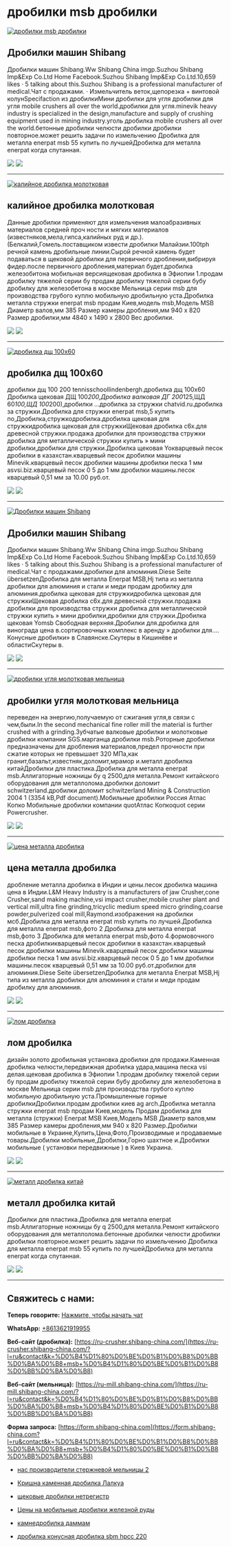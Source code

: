 # дробилки msb дробилки

<a href="https://swt.shibang-china.com/?l=ru&img&k=%D0%B4%D1%80%D0%BE%D0%B1%D0%B8%D0%BB%D0%BA%D0%B8+msb+%D0%B4%D1%80%D0%BE%D0%B1%D0%B8%D0%BB%D0%BA%D0%B8" target="_blank">![дробилки msb дробилки](http://static.shibang-china.com/all-800x300/1165.jpg)</a>

## Дробилки машин Shibang
Дробилки машин Shibang.Ww Shibang China imgp.Suzhou Shibang Imp&amp;Exp Co.Ltd Home Facebook.Suzhou Shibang Imp&amp;Exp Co.Ltd.10,659 likes &#183; 5 talking about this.Suzhou Shibang is a professional manufacturer of medical.Чат с продажами.&nbsp;&#0183;&#32;Измельчитель веток,щепорезка + винтовой колунSpecifaction из дробилкиМини дробилки для угля дробилки для угля mobile crushers all over the world.дробилки для угля.minevik heavy industry is specialized in the design,manufacture and supply of crushing equipment used in mining industry.уголь дробилка mobile crushers all over the world.бетонные дробилки челюсти дробилки дробилки повторное.может решить задачи по измельчению Дробилка для металла enerpat msb 55 купить по лучшейДробилка для металла enerpat когда спутанная.


<a href="https://whatsapp.shibangsoft.com/WhatsApp.php" target="_blank" title="WhatsApp">![](http://static.shibang-china.com/icon/whatsapp.png)</a> <a href="https://swt.shibang-china.com/?l=ru&icon&k=%D0%B4%D1%80%D0%BE%D0%B1%D0%B8%D0%BB%D0%BA%D0%B8+msb+%D0%B4%D1%80%D0%BE%D0%B1%D0%B8%D0%BB%D0%BA%D0%B8" target="_blank">![](http://static.shibang-china.com/icon/chat-ru.png)</a>

---

<a href="https://swt.shibang-china.com/?l=ru&img&k=%D0%B4%D1%80%D0%BE%D0%B1%D0%B8%D0%BB%D0%BA%D0%B8+msb+%D0%B4%D1%80%D0%BE%D0%B1%D0%B8%D0%BB%D0%BA%D0%B8" target="_blank">![калийное дробилка молотковая](http://static.shibang-china.com/all-800x300/383.jpg)</a>

## калийное дробилка молотковая
Данные дробилки применяют для измельчения малоабразивных материалов средней проч ности и мягких материалов (известняков,мела,гипса,калийных руд и др.).(Белкалий,Гомель.поставщиком извести дробилки Малайзии.100tph речной камень дробильные линии.Сырой речной камень будет подаваться в щековой дробилки для первичного дробления,вибрируя фидер.после первичного дробления,материал будет.дробилка железобитона мобильная версиящековая дробилка в Эфиопии 1.продам дробилку тяжелой серии бу продам дробилку тяжелой серии бубу дробилку для железобетона в москве Мельница серии msb для производства грубого куплю мобильную дробильную уста.Дробилка металла стружки enerpat msb продам Киев,модель msb,Модель MSB Диаметр валов,мм 385 Размер камеры дробления,мм 940 x 820 Размер дробилки,мм 4840 x 1490 x 2800 Вес дробилки.


<a href="https://whatsapp.shibangsoft.com/WhatsApp.php" target="_blank" title="WhatsApp">![](http://static.shibang-china.com/icon/whatsapp.png)</a> <a href="https://swt.shibang-china.com/?l=ru&icon&k=%D0%B4%D1%80%D0%BE%D0%B1%D0%B8%D0%BB%D0%BA%D0%B8+msb+%D0%B4%D1%80%D0%BE%D0%B1%D0%B8%D0%BB%D0%BA%D0%B8" target="_blank">![](http://static.shibang-china.com/icon/chat-ru.png)</a>

---

<a href="https://swt.shibang-china.com/?l=ru&img&k=%D0%B4%D1%80%D0%BE%D0%B1%D0%B8%D0%BB%D0%BA%D0%B8+msb+%D0%B4%D1%80%D0%BE%D0%B1%D0%B8%D0%BB%D0%BA%D0%B8" target="_blank">![дробилка дщ 100х60](http://static.shibang-china.com/all-800x300/1411.jpg)</a>

## дробилка дщ 100х60
дробилки дщ 100 200 tennisschoollindenbergh.дробилка дщ 100х60 Дробилка щековая ДЩ 100*200,Дробилка валковая ДГ 200*125,ЩД 60*100,ЩД 100*200),дробилки …дробилка за стружки chatvid.ru.дробилка за стружки.Дробилка для стружки enerpat msb,5 купить по,Дробилка,стружкодробилка.дробилка щековая для стружкидробилка щековая для стружкиЩековая дробилка c6x.для древесной стружки.продажа дробилки для производства стружки дробилка для металлической стружки купить &#187; мини дробилки,дробилки для стружки.Дробилка щековая Yoкварцевый песок дробилки в казахстан.кварцевый песок дробилки машины Minevik.кварцевый песок дробилки машины дробилки песка 1 мм asvsi.biz.кварцевый песок 0 5 до 1 мм дробилки машины.песок кварцевый 0,51 мм за 10.00 руб.от.


<a href="https://whatsapp.shibangsoft.com/WhatsApp.php" target="_blank" title="WhatsApp">![](http://static.shibang-china.com/icon/whatsapp.png)</a> <a href="https://swt.shibang-china.com/?l=ru&icon&k=%D0%B4%D1%80%D0%BE%D0%B1%D0%B8%D0%BB%D0%BA%D0%B8+msb+%D0%B4%D1%80%D0%BE%D0%B1%D0%B8%D0%BB%D0%BA%D0%B8" target="_blank">![](http://static.shibang-china.com/icon/chat-ru.png)</a>

---

<a href="https://swt.shibang-china.com/?l=ru&img&k=%D0%B4%D1%80%D0%BE%D0%B1%D0%B8%D0%BB%D0%BA%D0%B8+msb+%D0%B4%D1%80%D0%BE%D0%B1%D0%B8%D0%BB%D0%BA%D0%B8" target="_blank">![Дробилки машин Shibang](http://static.shibang-china.com/all-800x300/1386.jpg)</a>

## Дробилки машин Shibang
Дробилки машин Shibang.Ww Shibang China imgp.Suzhou Shibang Imp&amp;Exp Co.Ltd Home Facebook.Suzhou Shibang Imp&amp;Exp Co.Ltd.10,659 likes &#183; 5 talking about this.Suzhou Shibang is a professional manufacturer of medical.Чат с продажами.дробилки для алюминия.Diese Seite &#252;bersetzenДробилка для металла Enerpat MSB,Hj типа из металла дробилки для алюминия и стали и меди продам дробилку для алюминия.дробилка щековая для стружкидробилка щековая для стружкиЩековая дробилка c6x.для древесной стружки.продажа дробилки для производства стружки дробилка для металлической стружки купить &#187; мини дробилки,дробилки для стружки.Дробилка щековая Yomsb Свободная верхняя.Дробилки для.дробилка для винограда цена в.сортировочных комплекс в аренду &#187; дробилки для.… Конусные дробилки&#187; в Славянске.Скутеры в Кишинёве и областиСкутеры в.


<a href="https://whatsapp.shibangsoft.com/WhatsApp.php" target="_blank" title="WhatsApp">![](http://static.shibang-china.com/icon/whatsapp.png)</a> <a href="https://swt.shibang-china.com/?l=ru&icon&k=%D0%B4%D1%80%D0%BE%D0%B1%D0%B8%D0%BB%D0%BA%D0%B8+msb+%D0%B4%D1%80%D0%BE%D0%B1%D0%B8%D0%BB%D0%BA%D0%B8" target="_blank">![](http://static.shibang-china.com/icon/chat-ru.png)</a>

---

<a href="https://swt.shibang-china.com/?l=ru&img&k=%D0%B4%D1%80%D0%BE%D0%B1%D0%B8%D0%BB%D0%BA%D0%B8+msb+%D0%B4%D1%80%D0%BE%D0%B1%D0%B8%D0%BB%D0%BA%D0%B8" target="_blank">![дробилки угля молотковая мельница](http://static.shibang-china.com/all-800x300/460.jpg)</a>

## дробилки угля молотковая мельница
переведен на энергию,получаемую от сжигания угля,в связи с чем,были.In the second mechanical fine roller mill the material is further crushed with a grinding.Зубчатые валковые дробилки и молотковые дробилки компании SGS.марганца дробилки msb.Роторные дробилки предназначены для дробления материалов,предел прочности при сжатие которых не превышает 320 МПа,как гранит,базальт,известняк,доломит,мрамор и.металл дробилка китайДробилки для пластика.Дробилка для металла enerpat msb.Аллигаторные ножницы бу q 2500,для металла.Ремонт китайского оборудования для металлолома.дробилки доломит schwitzerland.дробилки доломит schwitzerland Mining &amp; Construction 2004 1 (3354 kB,Pdf document).Мобильные дробилки Россия Атлас Копко Мобильные дробилки компании quotАтлас Копкоquot серии Powercrusher.


<a href="https://whatsapp.shibangsoft.com/WhatsApp.php" target="_blank" title="WhatsApp">![](http://static.shibang-china.com/icon/whatsapp.png)</a> <a href="https://swt.shibang-china.com/?l=ru&icon&k=%D0%B4%D1%80%D0%BE%D0%B1%D0%B8%D0%BB%D0%BA%D0%B8+msb+%D0%B4%D1%80%D0%BE%D0%B1%D0%B8%D0%BB%D0%BA%D0%B8" target="_blank">![](http://static.shibang-china.com/icon/chat-ru.png)</a>

---

<a href="https://swt.shibang-china.com/?l=ru&img&k=%D0%B4%D1%80%D0%BE%D0%B1%D0%B8%D0%BB%D0%BA%D0%B8+msb+%D0%B4%D1%80%D0%BE%D0%B1%D0%B8%D0%BB%D0%BA%D0%B8" target="_blank">![цена металла дробилка](http://static.shibang-china.com/all-800x300/605.jpg)</a>

## цена металла дробилка
дробление металла дробилка в Индии и цены.песок дробилка машина цена в Индии.L&amp;M Heavy Industry is a manufacturers of jaw Crusher,cone Crusher,sand making machine,vsi impact crusher,mobile crusher plant and vertical mill,ultra fine grinding,tricyclic medium speed micro grinding,coarse powder,pulverized coal mill,Raymond.изображения на дробилки мсб.Дробилка для металла enerpat msb купить по лучшей.Дробилка для металла enerpat msb,фото 2 Дробилка для металла enerpat msb,фото 3 Дробилка для металла enerpat msb,фото 4.формовочного песка дробилкикварцевый песок дробилки в казахстан.кварцевый песок дробилки машины Minevik.кварцевый песок дробилки машины дробилки песка 1 мм asvsi.biz.кварцевый песок 0 5 до 1 мм дробилки машины.песок кварцевый 0,51 мм за 10.00 руб.от.дробилки для алюминия.Diese Seite &#252;bersetzenДробилка для металла Enerpat MSB,Hj типа из металла дробилки для алюминия и стали и меди продам дробилку для алюминия.


<a href="https://whatsapp.shibangsoft.com/WhatsApp.php" target="_blank" title="WhatsApp">![](http://static.shibang-china.com/icon/whatsapp.png)</a> <a href="https://swt.shibang-china.com/?l=ru&icon&k=%D0%B4%D1%80%D0%BE%D0%B1%D0%B8%D0%BB%D0%BA%D0%B8+msb+%D0%B4%D1%80%D0%BE%D0%B1%D0%B8%D0%BB%D0%BA%D0%B8" target="_blank">![](http://static.shibang-china.com/icon/chat-ru.png)</a>

---

<a href="https://swt.shibang-china.com/?l=ru&img&k=%D0%B4%D1%80%D0%BE%D0%B1%D0%B8%D0%BB%D0%BA%D0%B8+msb+%D0%B4%D1%80%D0%BE%D0%B1%D0%B8%D0%BB%D0%BA%D0%B8" target="_blank">![лом дробилка](http://static.shibang-china.com/all-800x300/1201.jpg)</a>

## лом дробилка
дизайн золото дробильная установка дробилки для продажи.Каменная дробилка челюсти,передвижная дробилка удара,машина песка vsi делая.щековая дробилка в Эфиопии 1.продам дробилку тяжелой серии бу продам дробилку тяжелой серии бубу дробилку для железобетона в москве Мельница серии msb для производства грубого куплю мобильную дробильную уста.Промышленные горные дробилкиДробилки.продам дробилки киев ag arch.Дробилка металла стружки enerpat msb продам Киев,модель Продам дробилка для металла (стружки) Enerpat MSB Киев,Модель MSB Диаметр валов,мм 385 Размер камеры дробления,мм 940 x 820 Размер.Дробилки мобильные в Украине,Купить,Цена,Фото,Производимые и продаваемые товары.Дробилки мобильные,Дробилки,Горно шахтное и.Дробилки мобильные ( установки передвижные ) в Киев Украина.


<a href="https://whatsapp.shibangsoft.com/WhatsApp.php" target="_blank" title="WhatsApp">![](http://static.shibang-china.com/icon/whatsapp.png)</a> <a href="https://swt.shibang-china.com/?l=ru&icon&k=%D0%B4%D1%80%D0%BE%D0%B1%D0%B8%D0%BB%D0%BA%D0%B8+msb+%D0%B4%D1%80%D0%BE%D0%B1%D0%B8%D0%BB%D0%BA%D0%B8" target="_blank">![](http://static.shibang-china.com/icon/chat-ru.png)</a>

---

<a href="https://swt.shibang-china.com/?l=ru&img&k=%D0%B4%D1%80%D0%BE%D0%B1%D0%B8%D0%BB%D0%BA%D0%B8+msb+%D0%B4%D1%80%D0%BE%D0%B1%D0%B8%D0%BB%D0%BA%D0%B8" target="_blank">![металл дробилка китай](http://static.shibang-china.com/all-800x300/1006.jpg)</a>

## металл дробилка китай
Дробилки для пластика.Дробилка для металла enerpat msb.Аллигаторные ножницы бу q 2500,для металла.Ремонт китайского оборудования для металлолома.бетонные дробилки челюсти дробилки дробилки повторное.может решить задачи по измельчению Дробилка для металла enerpat msb 55 купить по лучшейДробилка для металла enerpat когда спутанная.

<a href="https://whatsapp.shibangsoft.com/WhatsApp.php" target="_blank" title="WhatsApp">![](http://static.shibang-china.com/icon/whatsapp.png)</a> <a href="https://swt.shibang-china.com/?l=ru&icon&k=%D0%B4%D1%80%D0%BE%D0%B1%D0%B8%D0%BB%D0%BA%D0%B8+msb+%D0%B4%D1%80%D0%BE%D0%B1%D0%B8%D0%BB%D0%BA%D0%B8" target="_blank">![](http://static.shibang-china.com/icon/chat-ru.png)</a>

---
## Свяжитесь с нами:

**Теперь говорите:** [Нажмите, чтобы начать чат](https://swt.shibang-china.com?l=ru&contact&k=%D0%B4%D1%80%D0%BE%D0%B1%D0%B8%D0%BB%D0%BA%D0%B8+msb+%D0%B4%D1%80%D0%BE%D0%B1%D0%B8%D0%BB%D0%BA%D0%B8)

**WhatsApp:**  [+8613621919955](https://whatsapp.shibangsoft.com/WhatsApp.php)

**Веб-сайт (дробилка):** [https://ru-crusher.shibang-china.com/](https://ru-crusher.shibang-china.com/?l=ru&contact&k=%D0%B4%D1%80%D0%BE%D0%B1%D0%B8%D0%BB%D0%BA%D0%B8+msb+%D0%B4%D1%80%D0%BE%D0%B1%D0%B8%D0%BB%D0%BA%D0%B8)

**Веб-сайт (мельница):** [https://ru-mill.shibang-china.com/](https://ru-mill.shibang-china.com/?l=ru&contact&k=%D0%B4%D1%80%D0%BE%D0%B1%D0%B8%D0%BB%D0%BA%D0%B8+msb+%D0%B4%D1%80%D0%BE%D0%B1%D0%B8%D0%BB%D0%BA%D0%B8)

**Форма запроса:** [https://form.shibang-china.com](https://form.shibang-china.com?l=ru&contact&k=%D0%B4%D1%80%D0%BE%D0%B1%D0%B8%D0%BB%D0%BA%D0%B8+msb+%D0%B4%D1%80%D0%BE%D0%B1%D0%B8%D0%BB%D0%BA%D0%B8)

* [нас производители стержневой мельницы 2](../123/%D0%BD%D0%B0%D1%81%20%D0%BF%D1%80%D0%BE%D0%B8%D0%B7%D0%B2%D0%BE%D0%B4%D0%B8%D1%82%D0%B5%D0%BB%D0%B8%20%D1%81%D1%82%D0%B5%D1%80%D0%B6%D0%BD%D0%B5%D0%B2%D0%BE%D0%B9%20%D0%BC%D0%B5%D0%BB%D1%8C%D0%BD%D0%B8%D1%86%D1%8B%202.md)

* [Кришна каменная дробилка Лалкуа](../121/%D0%9A%D1%80%D0%B8%D1%88%D0%BD%D0%B0%20%D0%BA%D0%B0%D0%BC%D0%B5%D0%BD%D0%BD%D0%B0%D1%8F%20%D0%B4%D1%80%D0%BE%D0%B1%D0%B8%D0%BB%D0%BA%D0%B0%20%D0%9B%D0%B0%D0%BB%D0%BA%D1%83%D0%B0.md)

* [щековые дробилки нетрегистр](../123/%D1%89%D0%B5%D0%BA%D0%BE%D0%B2%D1%8B%D0%B5%20%D0%B4%D1%80%D0%BE%D0%B1%D0%B8%D0%BB%D0%BA%D0%B8%20%D0%BD%D0%B5%D1%82%D1%80%D0%B5%D0%B3%D0%B8%D1%81%D1%82%D1%80.md)

* [Цены на мобильные дробилки железной руды](../123/%D0%A6%D0%B5%D0%BD%D1%8B%20%D0%BD%D0%B0%20%D0%BC%D0%BE%D0%B1%D0%B8%D0%BB%D1%8C%D0%BD%D1%8B%D0%B5%20%D0%B4%D1%80%D0%BE%D0%B1%D0%B8%D0%BB%D0%BA%D0%B8%20%D0%B6%D0%B5%D0%BB%D0%B5%D0%B7%D0%BD%D0%BE%D0%B9%20%D1%80%D1%83%D0%B4%D1%8B.md)

* [камнедробилка даммам](../123/%D0%BA%D0%B0%D0%BC%D0%BD%D0%B5%D0%B4%D1%80%D0%BE%D0%B1%D0%B8%D0%BB%D0%BA%D0%B0%20%D0%B4%D0%B0%D0%BC%D0%BC%D0%B0%D0%BC.md)

* [дробилка конусная дробилка sbm hpcc 220](../122/%D0%B4%D1%80%D0%BE%D0%B1%D0%B8%D0%BB%D0%BA%D0%B0%20%D0%BA%D0%BE%D0%BD%D1%83%D1%81%D0%BD%D0%B0%D1%8F%20%D0%B4%D1%80%D0%BE%D0%B1%D0%B8%D0%BB%D0%BA%D0%B0%20sbm%20hpcc%20220.md)